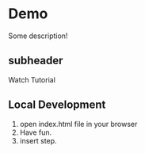 # Demo

Some description!

## subheader

Watch Tutorial

## Local Development

1. open index.html file in your browser
2. Have fun.
3. insert step.
